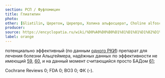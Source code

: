 ```yaml
---
section: РСП / Фуфломицин
title: Глиатилин
photo:
other: [Gliatilin, Церетон, Церепро, Холина альфосцерат, Choline alfoscerate]
producer:
source: https://encyclopatia.ru/wiki/%D0%A0%D0%B0%D1%81%D1%81%D1%82%D1%80%D0%B5%D0%BB%D1%8C%D0%BD%D1%8B%D0%B9_%D1%81%D0%BF%D0%B8%D1%81%D0%BE%D0%BA_%D0%BF%D1%80%D0%B5%D0%BF%D0%B0%D1%80%D0%B0%D1%82%D0%BE%D0%B2
label: orange
---
```


потенциально эффективный (по данным [одного РКИ](http://www.ncbi.nlm.nih.gov/pubmed/12637119)) препарат для лечения болезни Альцгеймера, надёжных данных по эффективности не имеющий [59](https://www.ncbi.nlm.nih.gov/pubmed/17331541), [60](https://www.ncbi.nlm.nih.gov/pubmed/14519085), и на данный момент считающийся просто БАДом [61](http://www.rxlist.com/alpha-gpc/supplements.htm);

Cochrane Reviews 0; FDA 0; ВОЗ 0; ФК (-).
